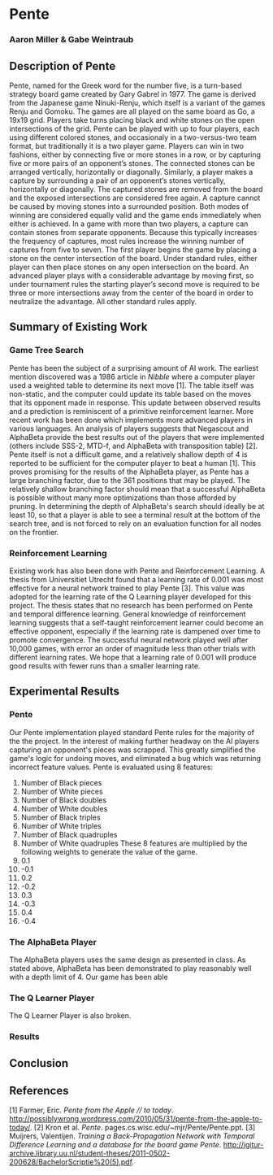 # Pente
### Aaron Miller & Gabe Weintraub

## Description of Pente

Pente, named for the Greek word for the number five, is a turn-based strategy board game created by Gary Gabrel in 1977. The game is derived from the Japanese game Ninuki-Renju, which itself is a variant of the games Renju and Gomoku. The games are all played on the same board as Go, a 19x19 grid. Players take turns placing black and white stones on the open intersections of the grid. Pente can be played with up to four players, each using different colored stones, and occasionaly in a two-versus-two team format, but traditionally it is a two player game.
Players can win in two fashions, either by connecting five or more stones in a row, or by capturing five or more pairs of an opponent’s stones. The connected stones can be arranged vertically, horizontally or diagonally. Similarly, a player makes a capture by surrounding a pair of an opponent’s stones vertically, horizontally or diagonally. The captured stones are removed from the board and the exposed intersections are considered free again. A capture cannot be caused by moving stones into a surrounded position. Both modes of winning are considered equally valid and the game ends immediately when either is achieved. In a game with more than two players, a capture can contain stones from separate opponents. Because this typically increases the frequency of captures, most rules increase the winning number of captures from five to seven.
The first player begins the game by placing a stone on the center intersection of the board. Under standard rules, either player can then place stones on any open intersection on the board. An advanced player plays with a considerable advantage by moving first, so under tournament rules the starting player’s second move is required to be three or more intersections away from the center of the board in order to neutralize the advantage. All other standard rules apply.

## Summary of Existing Work

### Game Tree Search

Pente has been the subject of a surprising amount of AI work. The earliest mention discovered was a 1986 article in _Nibble_ where a computer player used a weighted table to determine its next move [1]. The table itself was non-static, and the computer could update its table based on the moves that its opponent made in response. This update between observed results and a prediction is reminiscent of a primitive reinforcement learner. More recent work has been done which implements more advanced players in various languages. An analysis of players suggests that Negascout and AlphaBeta provide the best results out of the players that were implemented (others include SSS-2, MTD-f, and AlphaBeta with transposition table) [2]. 
Pente itself is not a difficult game, and a relatively shallow depth of 4 is reported to be sufficient for the computer player to beat a human [1]. This proves promising for the results of the AlphaBeta player, as Pente has a large branching factor, due to the 361 positions that may be played. The relatively shallow branching factor should mean that a successful AlphaBeta is possible without many more optimizations than those afforded by pruning. In determining the depth of AlphaBeta's search should ideally be at least 10, so that a player is able to see a terminal result at the bottom of the search tree, and is not forced to rely on an evaluation function for all nodes on the frontier. 

### Reinforcement Learning

Existing work has also been done with Pente and Reinforcement Learning. A thesis from Universitiet Utrecht found that a learning rate of 0.001 was most effective for a neural network trained to play Pente [3]. This value was adopted for the learning rate of the Q Learning player developed for this project. The thesis states that no research has been performed on Pente and temporal difference learning. General knowledge of reinforcement learning suggests that a self-taught reinforcement learner could become an effective opponent, especially if the learning rate is dampened over time to promote convergence. The successful neural network played well after 10,000 games, with error an order of magnitude less than other trials with different learning rates. We hope that a learning rate of 0.001 will produce good results with fewer runs than a smaller learning rate. 

## Experimental Results

### Pente

Our Pente implementation played standard Pente rules for the majority of the the project. In the interest of making further headway on the AI players capturing an opponent's pieces was scrapped. This greatly simplified the game's logic for undoing moves, and eliminated a bug which was returning incorrect feature values.
Pente is evaluated using 8 features:
1. Number of Black pieces
2. Number of White pieces
3. Number of Black doubles
4. Number of White doubles
5. Number of Black triples
6. Number of White triples
7. Number of Black quadruples
8. Number of White quadruples
These 8 features are multiplied by the following weights to generate the value of the game.
1.  0.1
2. -0.1
3.  0.2
4. -0.2
5.  0.3
6. -0.3
7.  0.4
8. -0.4

### The AlphaBeta Player
The AlphaBeta players uses the same design as presented in class. As stated above, AlphaBeta has been demonstrated to play reasonably well with a depth limit of 4. Our game has been able 

### The Q Learner Player
The Q Learner Player is also broken. 

### Results


## Conclusion

## References

[1] Farmer, Eric. _Pente from the Apple // to today_. http://possiblywrong.wordpress.com/2010/05/31/pente-from-the-apple-to-today/.
[2] Kron et al. _Pente_. pages.cs.wisc.edu/~mjr/Pente/Pente.ppt.
[3] Muijrers, Valentijen. _Training a Back-Propagation Network with Temporal Difference Learning and a database for the board game Pente_. http://igitur-archive.library.uu.nl/student-theses/2011-0502-200628/BachelorScriptie%20(5).pdf.
